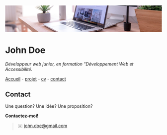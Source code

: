 ![desk banner](img/desk-banner.jpg)

# John Doe

*Développeur web junior, en formation "Développement Web et Accessibilité.*

[Accueil](README.md) - [projet](projet.md) - [cv](cv.md) - [contact](contact.md)

## Contact

Une question? Une idée? Une proposition?

**Contactez-moi!**

> :envelope: <john.doe@gmail.com>
